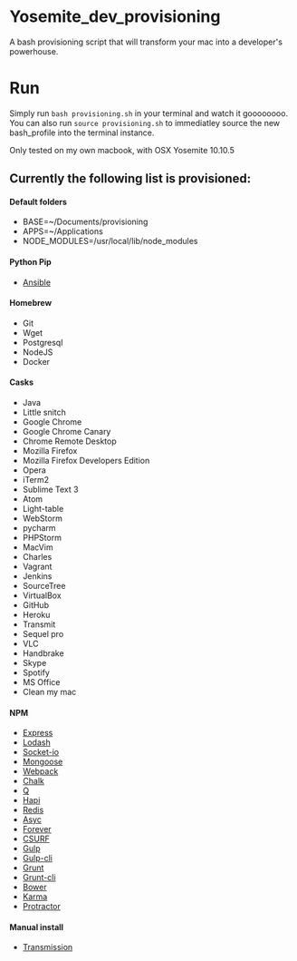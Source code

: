 # Yosemite_dev_provisioning
A bash provisioning script that will transform your mac into a developer's powerhouse.

# Run
Simply run ```bash provisioning.sh``` in your terminal and watch it goooooooo. You can also run ```source provisioning.sh``` to immediatley source the new bash_profile into the terminal instance.

Only tested on my own macbook, with OSX Yosemite 10.10.5

## Currently the following list is provisioned:

#### Default folders

 - BASE=~/Documents/provisioning
 - APPS=~/Applications
 - NODE_MODULES=/usr/local/lib/node_modules

#### Python Pip

 - [Ansible](http://docs.ansible.com/ansible/)

#### Homebrew

 - Git
 - Wget
 - Postgresql
 - NodeJS
 - Docker


#### Casks

 - Java
 - Little snitch
 - Google Chrome
 - Google Chrome Canary
 - Chrome Remote Desktop
 - Mozilla Firefox
 - Mozilla Firefox Developers Edition
 - Opera
 - iTerm2
 - Sublime Text 3
 - Atom
 - Light-table
 - WebStorm
 - pycharm
 - PHPStorm
 - MacVim
 - Charles
 - Vagrant
 - Jenkins
 - SourceTree
 - VirtualBox
 - GitHub
 - Heroku
 - Transmit
 - Sequel pro
 - VLC
 - Handbrake
 - Skype
 - Spotify
 - MS Office
 - Clean my mac

#### NPM

 - [Express](https://www.npmjs.com/package/express)
 - [Lodash](https://www.npmjs.com/package/lodash)
 - [Socket-io](https://www.npmjs.com/package/socket.io)
 - [Mongoose](https://www.npmjs.com/package/mongoose)
 - [Webpack](https://www.npmjs.com/package/webpack)
 - [Chalk](https://www.npmjs.com/package/chalk)
 - [Q](https://www.npmjs.com/package/q)
 - [Hapi](https://www.npmjs.com/package/hapi)
 - [Redis](https://www.npmjs.com/package/mongoose)
 - [Asyc](https://www.npmjs.com/package/async)
 - [Forever](https://www.npmjs.com/package/forever)
 - [CSURF](https://www.npmjs.com/package/csurf)
 - [Gulp](https://www.npmjs.com/package/gulp)
 - [Gulp-cli](https://www.npmjs.com/package/gulp-cli)
 - [Grunt](https://www.npmjs.com/package/grunt)
 - [Grunt-cli](https://www.npmjs.com/package/grunt-cli)
 - [Bower](https://www.npmjs.com/package/bower)
 - [Karma](https://www.npmjs.com/package/karma)
 - [Protractor](https://www.npmjs.com/package/protractor)

#### Manual install

 - [Transmission](http://download.transmissionbt.com/files/Transmission-2.84.dmg)

